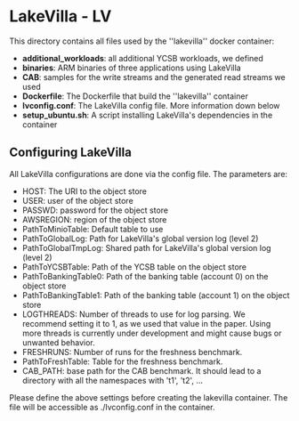 # LakeVilla - LV

This directory contains all files used by the ''lakevilla'' docker container:

- **additional_workloads**: all additional YCSB workloads, we defined
- **binaries**: ARM binaries of three applications using LakeVilla
- **CAB**: samples for the write streams and the generated read streams we used
- **Dockerfile**: The Dockerfile that build the ''lakevilla'' container
- **lvconfig.conf**: The LakeVilla config file. More information down below
- **setup_ubuntu.sh**: A script installing LakeVilla's dependencies in the container

## Configuring LakeVilla

All LakeVilla configurations are done via the config file. The parameters are:

- HOST: The URI to the object store
- USER: user of the object store
- PASSWD: password for the object store
- AWSREGION: region of the object store
- PathToMinioTable: Default table to use
- PathToGlobalLog: Path for LakeVilla's global version log (level 2)
- PathToGlobalTmpLog: Shared path for LakeVilla's global version log (level 2)
- PathToYCSBTable: Path of the YCSB table on the object store
- PathToBankingTable0: Path of the banking table (account 0) on the object store
- PathToBankingTable1: Path of the banking table (account 1) on the object store
- LOGTHREADS: Number of threads to use for log parsing. We recommend setting it to 1, as we used that value in the paper. Using more threads is currently under development and might cause bugs or unwanted behavior.
- FRESHRUNS: Number of runs for the freshness benchmark.
- PathToFreshTable: Table for the freshness benchmark.
- CAB_PATH: base path for the CAB benchmark. It should lead to a directory with all the namespaces with 't1', 't2', ...

Please define the above settings before creating the lakevilla container. The file will be accessible as ./lvconfig.conf in the container.